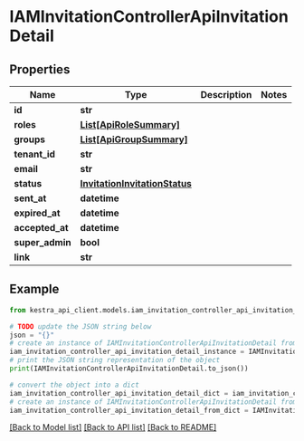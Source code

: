 # IAMInvitationControllerApiInvitationDetail


## Properties

Name | Type | Description | Notes
------------ | ------------- | ------------- | -------------
**id** | **str** |  | 
**roles** | [**List[ApiRoleSummary]**](ApiRoleSummary.md) |  | 
**groups** | [**List[ApiGroupSummary]**](ApiGroupSummary.md) |  | 
**tenant_id** | **str** |  | 
**email** | **str** |  | 
**status** | [**InvitationInvitationStatus**](InvitationInvitationStatus.md) |  | 
**sent_at** | **datetime** |  | 
**expired_at** | **datetime** |  | 
**accepted_at** | **datetime** |  | 
**super_admin** | **bool** |  | 
**link** | **str** |  | 

## Example

```python
from kestra_api_client.models.iam_invitation_controller_api_invitation_detail import IAMInvitationControllerApiInvitationDetail

# TODO update the JSON string below
json = "{}"
# create an instance of IAMInvitationControllerApiInvitationDetail from a JSON string
iam_invitation_controller_api_invitation_detail_instance = IAMInvitationControllerApiInvitationDetail.from_json(json)
# print the JSON string representation of the object
print(IAMInvitationControllerApiInvitationDetail.to_json())

# convert the object into a dict
iam_invitation_controller_api_invitation_detail_dict = iam_invitation_controller_api_invitation_detail_instance.to_dict()
# create an instance of IAMInvitationControllerApiInvitationDetail from a dict
iam_invitation_controller_api_invitation_detail_from_dict = IAMInvitationControllerApiInvitationDetail.from_dict(iam_invitation_controller_api_invitation_detail_dict)
```
[[Back to Model list]](../README.md#documentation-for-models) [[Back to API list]](../README.md#documentation-for-api-endpoints) [[Back to README]](../README.md)


